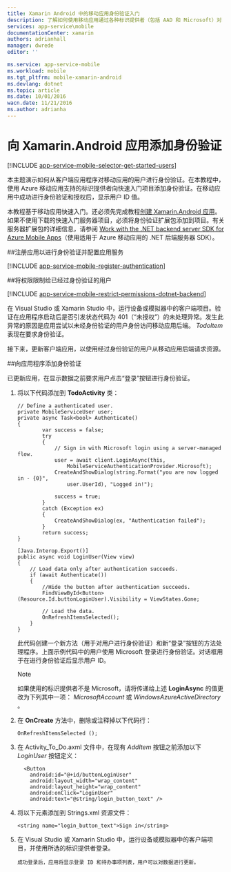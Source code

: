```yaml
---
title: Xamarin Android 中的移动应用身份验证入门
description: 了解如何使用移动应用通过各种标识提供者（包括 AAD 和 Microsoft）对 Xamarin Android 应用的用户进行身份验证。
services: app-service\mobile
documentationCenter: xamarin
authors: adrianhall
manager: dwrede
editor: ''

ms.service: app-service-mobile
ms.workload: mobile
ms.tgt_pltfrm: mobile-xamarin-android
ms.devlang: dotnet
ms.topic: article
ms.date: 10/01/2016
wacn.date: 11/21/2016
ms.author: adrianha
---
```


# 向 Xamarin.Android 应用添加身份验证

[!INCLUDE [app-service-mobile-selector-get-started-users](../../includes/app-service-mobile-selector-get-started-users.md)]

本主题演示如何从客户端应用程序对移动应用的用户进行身份验证。在本教程中，使用 Azure 移动应用支持的标识提供者向快速入门项目添加身份验证。在移动应用中成功进行身份验证和授权后，显示用户 ID 值。

本教程基于移动应用快速入门。还必须先完成教程[创建 Xamarin.Android 应用]。如果不使用下载的快速入门服务器项目，必须将身份验证扩展包添加到项目。有关服务器扩展包的详细信息，请参阅 [Work with the .NET backend server SDK for Azure Mobile Apps](./app-service-mobile-dotnet-backend-how-to-use-server-sdk.md)（使用适用于 Azure 移动应用的 .NET 后端服务器 SDK）。

##<a name="register"></a>注册应用以进行身份验证并配置应用服务

[!INCLUDE [app-service-mobile-register-authentication](../../includes/app-service-mobile-register-authentication.md)]

##<a name="permissions"></a>将权限限制给已经过身份验证的用户

[!INCLUDE [app-service-mobile-restrict-permissions-dotnet-backend](../../includes/app-service-mobile-restrict-permissions-dotnet-backend.md)]

在 Visual Studio 或 Xamarin Studio 中，运行设备或模拟器中的客户端项目。验证在应用程序启动后是否引发状态代码为 401（“未授权”）的未处理异常。发生此异常的原因是应用尝试以未经身份验证的用户身份访问移动应用后端。 *TodoItem* 表现在要求身份验证。

接下来，更新客户端应用，以使用经过身份验证的用户从移动应用后端请求资源。

##<a name="add-authentication"></a>向应用程序添加身份验证

已更新应用，在显示数据之前要求用户点击“登录”按钮进行身份验证。

1. 将以下代码添加到 **TodoActivity** 类：

    ```
    // Define a authenticated user.
    private MobileServiceUser user;
    private async Task<bool> Authenticate()
    {
            var success = false;
            try
            {
                // Sign in with Microsoft login using a server-managed flow.
                user = await client.LoginAsync(this,
                    MobileServiceAuthenticationProvider.Microsoft);
                CreateAndShowDialog(string.Format("you are now logged in - {0}",
                    user.UserId), "Logged in!");

                success = true;
            }
            catch (Exception ex)
            {
                CreateAndShowDialog(ex, "Authentication failed");
            }
            return success;
    }

    [Java.Interop.Export()]
    public async void LoginUser(View view)
    {
        // Load data only after authentication succeeds.
        if (await Authenticate())
        {
            //Hide the button after authentication succeeds.
            FindViewById<Button>(Resource.Id.buttonLoginUser).Visibility = ViewStates.Gone;

            // Load the data.
            OnRefreshItemsSelected();
        }
    }
    ```

    此代码创建一个新方法（用于对用户进行身份验证）和新“登录”按钮的方法处理程序。上面示例代码中的用户使用 Microsoft 登录进行身份验证。对话框用于在进行身份验证后显示用户 ID。

    > [!NOTE]
    > 如果使用的标识提供者不是 Microsoft，请将传递给上述 **LoginAsync** 的值更改为下列其中一项： _MicrosoftAccount_  或 _WindowsAzureActiveDirectory_ 。

3. 在 **OnCreate** 方法中，删除或注释掉以下代码行：

    ```
    OnRefreshItemsSelected ();
    ```

4. 在 Activity\_To\_Do.axml 文件中，在现有 *AddItem* 按钮之前添加以下 *LoginUser* 按钮定义：

    ```
      <Button
        android:id="@+id/buttonLoginUser"
        android:layout_width="wrap_content"
        android:layout_height="wrap_content"
        android:onClick="LoginUser"
        android:text="@string/login_button_text" />
    ```

5. 将以下元素添加到 Strings.xml 资源文件：

    ```
    <string name="login_button_text">Sign in</string>
    ```

6. 在 Visual Studio 或 Xamarin Studio 中，运行设备或模拟器中的客户端项目，并使用所选的标识提供者登录。

       成功登录后，应用将显示登录 ID 和待办事项列表，用户可以对数据进行更新。

<!-- URLs. -->
[创建 Xamarin.Android 应用]: ./app-service-mobile-xamarin-android-get-started.md

<!---HONumber=Mooncake_0919_2016-->